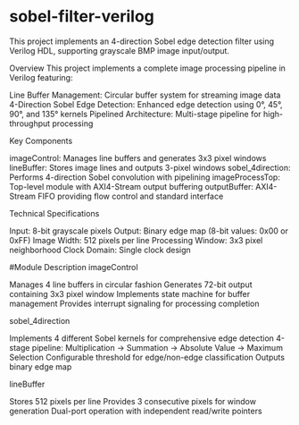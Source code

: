 # sobel-filter-verilog
This project implements an 4-direction Sobel edge detection filter using Verilog HDL, supporting grayscale BMP image input/output.


Overview
This project implements a complete image processing pipeline in Verilog featuring:

Line Buffer Management: Circular buffer system for streaming image data
4-Direction Sobel Edge Detection: Enhanced edge detection using 0°, 45°, 90°, and 135° kernels
Pipelined Architecture: Multi-stage pipeline for high-throughput processing


Key Components

imageControl: Manages line buffers and generates 3x3 pixel windows
lineBuffer: Stores image lines and outputs 3-pixel windows
sobel_4direction: Performs 4-direction Sobel convolution with pipelining
imageProcessTop: Top-level module with AXI4-Stream output buffering
outputBuffer: AXI4-Stream FIFO providing flow control and standard interface


Technical Specifications

Input: 8-bit grayscale pixels
Output: Binary edge map (8-bit values: 0x00 or 0xFF)
Image Width: 512 pixels per line
Processing Window: 3x3 pixel neighborhood
Clock Domain: Single clock design



#Module Description
imageControl

Manages 4 line buffers in circular fashion
Generates 72-bit output containing 3x3 pixel window
Implements state machine for buffer management
Provides interrupt signaling for processing completion

sobel_4direction

Implements 4 different Sobel kernels for comprehensive edge detection
4-stage pipeline: Multiplication → Summation → Absolute Value → Maximum Selection
Configurable threshold for edge/non-edge classification
Outputs binary edge map

lineBuffer

Stores 512 pixels per line
Provides 3 consecutive pixels for window generation
Dual-port operation with independent read/write pointers
